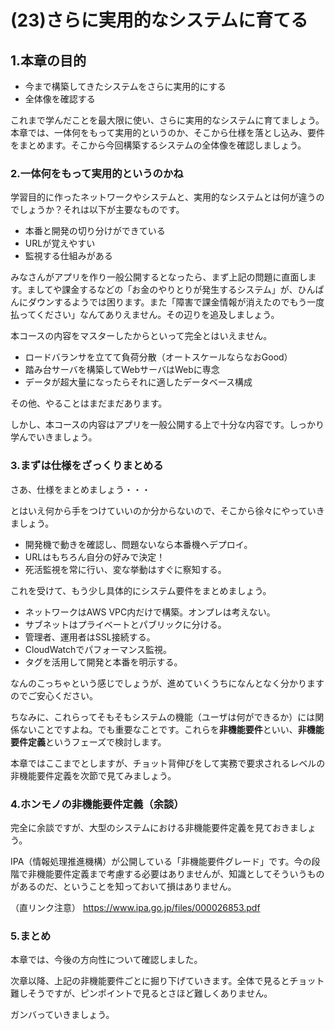 # (23)さらに実用的なシステムに育てる

## 1.本章の目的

- 今まで構築してきたシステムをさらに実用的にする
- 全体像を確認する


これまで学んだことを最大限に使い、さらに実用的なシステムに育てましょう。本章では、一体何をもって実用的というのか、そこから仕様を落とし込み、要件をまとめます。そこから今回構築するシステムの全体像を確認しましょう。

### 2.一体何をもって実用的というのかね

学習目的に作ったネットワークやシステムと、実用的なシステムとは何が違うのでしょうか？それは以下が主要なものです。

- 本番と開発の切り分けができている
- URLが覚えやすい
- 監視する仕組みがある

みなさんがアプリを作り一般公開するとなったら、まず上記の問題に直面します。ましてや課金するなどの「お金のやりとりが発生するシステム」が、ひんぱんにダウンするようでは困ります。また「障害で課金情報が消えたのでもう一度払ってください」なんてありえません。その辺りを追及しましょう。

本コースの内容をマスターしたからといって完全とはいえません。

- ロードバランサを立てて負荷分散（オートスケールならなおGood）
- 踏み台サーバを構築してWebサーバはWebに専念
- データが超大量になったらそれに適したデータベース構成

その他、やることはまだまだあります。

しかし、本コースの内容はアプリを一般公開する上で十分な内容です。しっかり学んでいきましょう。

### 3.まずは仕様をざっくりまとめる

さあ、仕様をまとめましょう・・・

とはいえ何から手をつけていいのか分からないので、そこから徐々にやっていきましょう。

- 開発機で動きを確認し、問題ないなら本番機へデプロイ。
- URLはもちろん自分の好みで決定！
- 死活監視を常に行い、変な挙動はすぐに察知する。

これを受けて、もう少し具体的にシステム要件をまとめましょう。

- ネットワークはAWS VPC内だけで構築。オンプレは考えない。
- サブネットはプライベートとパブリックに分ける。
- 管理者、運用者はSSL接続する。
- CloudWatchでパフォーマンス監視。
- タグを活用して開発と本番を明示する。

なんのこっちゃという感じでしょうが、進めていくうちになんとなく分かりますのでご安心ください。

ちなみに、これらってそもそもシステムの機能（ユーザは何ができるか）には関係ないことですよね。でも重要なことです。これらを**非機能要件**といい、**非機能要件定義**というフェーズで検討します。

本章ではここまでとしますが、チョット背伸びをして実務で要求されるレベルの非機能要件定義を次節で見てみましょう。

### 4.ホンモノの非機能要件定義（余談）

完全に余談ですが、大型のシステムにおける非機能要件定義を見ておきましょう。

IPA（情報処理推進機構）が公開している「非機能要件グレード」です。今の段階で非機能要件定義まで考慮する必要はありませんが、知識としてそういうものがあるのだ、ということを知っておいて損はありません。

（直リンク注意）
https://www.ipa.go.jp/files/000026853.pdf


### 5.まとめ ###

本章では、今後の方向性について確認しました。

次章以降、上記の非機能要件ごとに掘り下げていきます。全体で見るとチョット難しそうですが、ピンポイントで見るとさほど難しくありません。

ガンバっていきましょう。
